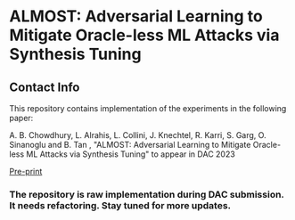 # ALMOST: Adversarial Learning to Mitigate Oracle-less ML Attacks via Synthesis Tuning
## Contact Info
This repository contains implementation of the experiments in the following paper:

A. B. Chowdhury, L. Alrahis, L. Collini, J. Knechtel, R. Karri, S. Garg, O. Sinanoglu and B. Tan , "ALMOST: Adversarial Learning to Mitigate
Oracle-less ML Attacks via Synthesis Tuning" to appear in DAC 2023

[Pre-print](https://arxiv.org/pdf/2303.03372v1.pdf) 

### The repository is raw implementation during DAC submission. It needs refactoring. Stay tuned for more updates.
